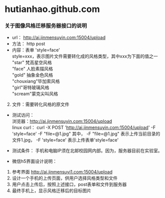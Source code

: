 # hutianhao.github.com
### 关于图像风格迁移服务器接口的说明
- url：	http://ai.jinmensuyin.com:15004/upload
- 方法：	http  post
- 内容：表单	'style=face'   
		style=xxx，表示图片文件需要转化成的风格类型，其中xxx为下面的值之一   
		"star" 梵高星空风格   
		"face" 人脸素描风格   
		"gold" 抽象金色风格   
		"chouxiang"毕加索风格   
		"girl"哥特玻璃风格   
		"scream"蒙克尖叫风格   
		
2. 文件：需要转化风格的原文件
		
- 测试访问：   
浏览器：http://ai.jinmensuyin.com:15004/upload   
linux curl：	curl -X POST 'http://ai.jinmensuyin.com:15004/upload'  -F 'style=face' -F "file=@1.jpg"	
其中，	-F "file=@1.jpg"	表示上传当前目录的文件1.jpg，
			-F 'style=face'		表示上传表单'style=face'	

- 测试条件：	手机和电脑IP须在北邮校园网内部。因为，服务器目前在实验室。

- 微信h5界面设计说明：   
1. 参考界面 http://ai.jinmensuyi1.com:15004/upload
2. 设计一个手机的上传页面，供用户选择风格类型和文件
3. 用户点击上传后，按照上述接口，post表单和文件到服务器
4. 最终手机上，显示风格迁移后的目标图片


